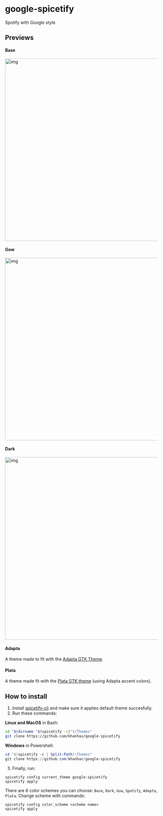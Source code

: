 # google-spicetify
Spotify with Google style

## Previews
#### Base
<img src="https://i.imgur.com/qguGx46.png" alt="img" align="center" width="600px">

#### Gow
<img src="https://i.imgur.com/XBnjRgk.png" alt="img" align="center" width="600px">

#### Dark
<img src="https://i.imgur.com/k6cIQik.png" alt="img" align="center" width="600px">

#### Adapta
A theme made to fit with the [Adapta GTK Theme](https://github.com/adapta-project/adapta-gtk-theme).

#### Plata
A theme made fit with the [Plata GTK theme](https://gitlab.com/tista500/plata-theme) (using Adapta accent colors).

## How to install
1. Install [spicetify-cli](https://github.com/khanhas/spicetify-cli) and make sure it applies default theme succesfully.
2. Run these commands:
  
**Linux and MacOS** in Bash:
```bash
cd "$(dirname "$(spicetify -c)")/Themes"
git clone https://github.com/khanhas/google-spicetify
```

**Windows** in Powershell:
```powershell
cd "$(spicetify -c | Split-Path)\Themes"
git clone https://github.com/khanhas/google-spicetify
```

3. Finally, run:
```
spicetify config current_theme google-spicetify
spicetify apply
```

There are 6 color schemes you can choose: `Base`, `Dark`, `Gow`, `Spotify`, `Adapta`, `Plata`. Change scheme with commands:
```
spicetify config color_scheme <scheme name>
spicetify apply
```

